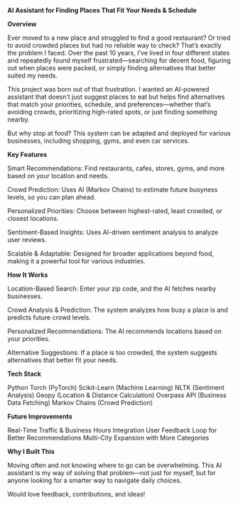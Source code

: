 ********AI Assistant for Finding Places That Fit Your Needs & Schedule********

****Overview****

Ever moved to a new place and struggled to find a good restaurant? Or tried to avoid crowded places but had no reliable way to check? That’s exactly the problem I faced. Over the past 10 years, I’ve lived in four different states and repeatedly found myself frustrated—searching for decent food, figuring out when places were packed, or simply finding alternatives that better suited my needs.

This project was born out of that frustration. I wanted an AI-powered assistant that doesn’t just suggest places to eat but helps find alternatives that match your priorities, schedule, and preferences—whether that’s avoiding crowds, prioritizing high-rated spots, or just finding something nearby.

But why stop at food? This system can be adapted and deployed for various businesses, including shopping, gyms, and even car services.


****Key Features****

Smart Recommendations: Find restaurants, cafes, stores, gyms, and more based on your location and needs.

Crowd Prediction: Uses AI (Markov Chains) to estimate future busyness levels, so you can plan ahead.

Personalized Priorities: Choose between highest-rated, least crowded, or closest locations.

Sentiment-Based Insights: Uses AI-driven sentiment analysis to analyze user reviews.

Scalable & Adaptable: Designed for broader applications beyond food, making it a powerful tool for various industries.


****How It Works****

Location-Based Search: Enter your zip code, and the AI fetches nearby businesses.

Crowd Analysis & Prediction: The system analyzes how busy a place is and predicts future crowd levels.

Personalized Recommendations: The AI recommends locations based on your priorities.

Alternative Suggestions: If a place is too crowded, the system suggests alternatives that better fit your needs.


****Tech Stack****

Python
Torch (PyTorch)
Scikit-Learn (Machine Learning)
NLTK (Sentiment Analysis)
Geopy (Location & Distance Calculation)
Overpass API (Business Data Fetching)
Markov Chains (Crowd Prediction)


****Future Improvements****

Real-Time Traffic & Business Hours Integration
User Feedback Loop for Better Recommendations
Multi-City Expansion with More Categories


****Why I Built This****

Moving often and not knowing where to go can be overwhelming. This AI assistant is my way of solving that problem—not just for myself, but for anyone looking for a smarter way to navigate daily choices.

Would love feedback, contributions, and ideas!

